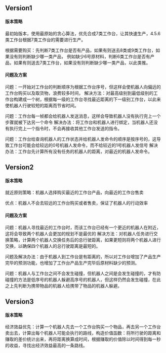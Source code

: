 ## Version1

#### 版本策略

最初始版本，使用最原始的贪心算法，优先合成7类工作台，让其快速生产，4.5.6类工作台根据7类工作台的需要进行生产。

根据需要购买：先判断7类工作台是否有产品，如果有则送去8类或9类工作台，如果没有则判断缺少哪一类产品，
例如缺少6号原材料，判断6类工作台是否有产品，如果有则送去7类工作台，如果没有则判断缺少哪一类产品，以此类推。

#### 问题及方案

问题：一开始对工作台的判断顺序为根据工作台序号，但这样会使机器人向偏远的工作台购买以及取货物，浪费较多时间，
解决方法：对最高级别到最低级别的工作台构建成一个树，根据每一级的工作台寻找最近距离的下一级别工作台，以此来使机器人行驶较短的距离而节省时间。

问题：工作台每一帧都会给机器人发送消息，这样会导致机器人没有执行完上一个步骤就被下达另一个命令
解决办法：将工作台和机器人进行绑定，当机器人还没有执行完上一个指令时，不会再接收其他工作台发送的指令。

问题：工作台给查询机器人的工作状态并给机器人发命令的顺序是按序号的，这导致工作台可能会给较远的0号机器人发命令，而不给较近的1号机器人发信号
解决办法：工作台先计算所有没有任务的机器人的距离，对最近的机器人发命令。



## Version2

#### 版本策略

就近原则策略：机器人选择购买最近的工作台产品，向最近的工作台售卖

优点：机器人不会去较远的工作台购买或者售卖，保证了机器人的行动效率

#### 问题及方案

问题：机器人寻找最近的工作台时，而该工作台已经有一个更近的机器人在附近，这将会导致两个机器人会更加的规划不是最优的
解决方法：对机器人任务进行交换策略，计算两个机器人交换任务后的总行驶距离，如果更短则将两个机器人进行交换，以确保四个机器人的总行驶距离是最短的。

问题及解决办法：由于机器人到工作台是有距离的，所以对工作台增加了产品生产完毕的预测功能，也增加了工作台产品生产完毕后原材料缺少的预测。

问题：机器人与工作台之间不会发生碰撞，但机器人之间是会发生碰撞的，才有防碰撞的方法是低序号的机器人躲避高序号的机器人，但这样仍然会发生碰撞，在此之上先判断为携带物品的机器人给携带了物品的机器人躲避。



## Version3

#### 版本策略

经济效益优先：计算一个机器人先去一个工作台购买一个物品，再去另一个工作台卖出去，计算出每个机器人可能会执行的路线，构造价值函数：将所行驶的距离和赚取的差价统计出来，再将距离换算成时间，根据赚取的价值除以时间得到每一秒的收益，寻找出经济效益最高的一条路线。